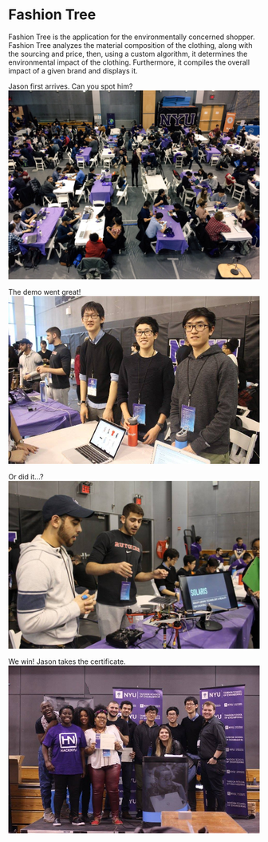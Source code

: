 # Fashion Tree

Fashion Tree is the application for the environmentally concerned shopper. Fashion Tree analyzes the material composition of the clothing, along
with the sourcing and price, then, using a custom algorithm, it determines the environmental impact of the clothing. Furthermore, it compiles 
the overall impact of a given brand and displays it. 

Jason first arrives. Can you spot him?
![](https://raw.githubusercontent.com/NicholasLYang/fashion-tree/master/HackNYU-img/hacknyu00.jpg)

The demo went great!
![](https://raw.githubusercontent.com/NicholasLYang/fashion-tree/master/HackNYU-img/hacknyu01.jpg)

Or did it…?
![](https://raw.githubusercontent.com/NicholasLYang/fashion-tree/master/HackNYU-img/hacknyu07.jpg)

We win! Jason takes the certificate.
![](https://raw.githubusercontent.com/NicholasLYang/fashion-tree/master/HackNYU-img/hacknyu02.jpg)
